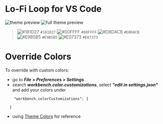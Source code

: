 # Lo-Fi Loop for VS Code

![theme preview](https://i.ibb.co/yPmzbPy/lofi-loop-preview.png)
![full theme preview](https://i.ibb.co/wWBnQ2W/lofi-loop-full-preview.png)


> ![#181D27](https://via.placeholder.com/15/181D27/000000?text=+) `#181D27` ![#00FFFF](https://via.placeholder.com/15/00FFFF/000000?text=+) `#00FFFF` ![#D8DACB](https://via.placeholder.com/15/D8DACB/000000?text=+) `#D8DACB` ![#E9B5B5](https://via.placeholder.com/15/E9B5B5/000000?text=+) `#E9B5B5` ![#E07373](https://via.placeholder.com/15/e07373/000000?text=+) `#E07373`
  
# Override Colors

To override with custom colors:

- go to ***File > Preferences > Settings***  
- search  ***workbench.color.customizations***, select ***"edit in settings.json"*** and add your colors under

```
    "workbench.colorCustomizations": {

  }
```
- using [Theme Colors](https://code.visualstudio.com/api/references/theme-color) for reference
